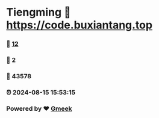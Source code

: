 # Tiengming :link: https://code.buxiantang.top 
### :page_facing_up: [12](https://code.buxiantang.top/tag.html) 
### :speech_balloon: 2 
### :hibiscus: 43578 
### :alarm_clock: 2024-08-15 15:53:15 
### Powered by :heart: [Gmeek](https://github.com/Meekdai/Gmeek)
